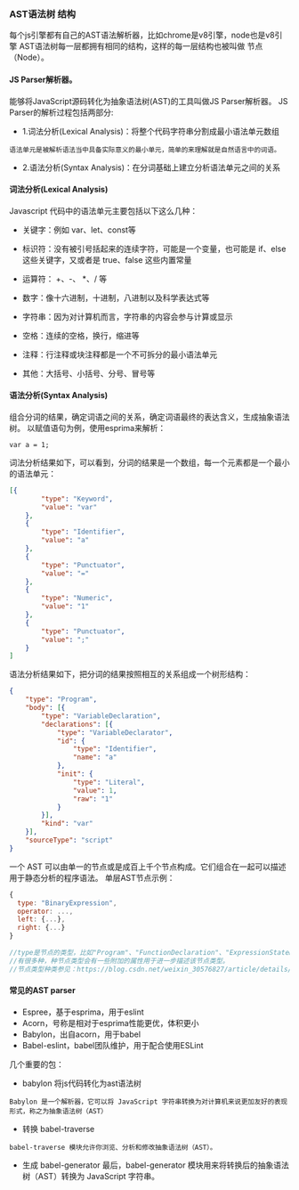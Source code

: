 
### AST语法树 结构
每个js引擎都有自己的AST语法解析器，比如chrome是v8引擎，node也是v8引擎
AST语法树每一层都拥有相同的结构，这样的每一层结构也被叫做 节点（Node）。

#### JS Parser解析器。
能够将JavaScript源码转化为抽象语法树(AST)的工具叫做JS Parser解析器。
JS Parser的解析过程包括两部分:
- 1.词法分析(Lexical Analysis)：将整个代码字符串分割成最小语法单元数组
```
语法单元是被解析语法当中具备实际意义的最小单元，简单的来理解就是自然语言中的词语。
```
- 2.语法分析(Syntax Analysis)：在分词基础上建立分析语法单元之间的关系

#### 词法分析(Lexical Analysis)
Javascript 代码中的语法单元主要包括以下这么几种：
- 关键字：例如 var、let、const等

- 标识符：没有被引号括起来的连续字符，可能是一个变量，也可能是 if、else 这些关键字，又或者是 true、false 这些内置常量

- 运算符： +、-、 *、/ 等

- 数字：像十六进制，十进制，八进制以及科学表达式等

- 字符串：因为对计算机而言，字符串的内容会参与计算或显示

- 空格：连续的空格，换行，缩进等

- 注释：行注释或块注释都是一个不可拆分的最小语法单元

- 其他：大括号、小括号、分号、冒号等

#### 语法分析(Syntax Analysis)
组合分词的结果，确定词语之间的关系，确定词语最终的表达含义，生成抽象语法树。
以赋值语句为例，使用esprima来解析：
```
var a = 1;
```

词法分析结果如下，可以看到，分词的结果是一个数组，每一个元素都是一个最小的语法单元：
```json
[{
		"type": "Keyword",
		"value": "var"
	},
	{
		"type": "Identifier",
		"value": "a"
	},
	{
		"type": "Punctuator",
		"value": "="
	},
	{
		"type": "Numeric",
		"value": "1"
	},
	{
		"type": "Punctuator",
		"value": ";"
	}
]
```
语法分析结果如下，把分词的结果按照相互的关系组成一个树形结构：
```json
{
	"type": "Program",
	"body": [{
		"type": "VariableDeclaration",
		"declarations": [{
			"type": "VariableDeclarator",
			"id": {
				"type": "Identifier",
				"name": "a"
			},
			"init": {
				"type": "Literal",
				"value": 1,
				"raw": "1"
			}
		}],
		"kind": "var"
	}],
	"sourceType": "script"
}
```



一个 AST 可以由单一的节点或是成百上千个节点构成。它们组合在一起可以描述用于静态分析的程序语法。
单层AST节点示例：
```javaScript
{
  type: "BinaryExpression",
  operator: ...,
  left: {...},
  right: {...}
}
 
//type是节点的类型，比如"Program"、"FunctionDeclaration"、"ExpressionStatement"等，类型
//有很多种，种节点类型会有一些附加的属性用于进一步描述该节点类型。
//节点类型种类参见：https://blog.csdn.net/weixin_30576827/article/details/94938016
```

#### 常见的AST parser
- Espree，基于esprima，用于eslint
- Acorn，号称是相对于esprima性能更优，体积更小
- Babylon，出自acorn，用于babel
- Babel-eslint，babel团队维护，用于配合使用ESLint

几个重要的包：
- babylon  将js代码转化为ast语法树
```
Babylon 是一个解析器，它可以将 JavaScript 字符串转换为对计算机来说更加友好的表现形式，称之为抽象语法树（AST）
```

- 转换 babel-traverse 
```
babel-traverse 模块允许你浏览、分析和修改抽象语法树（AST）。
```

- 生成 babel-generator 
最后，babel-generator 模块用来将转换后的抽象语法树（AST）转换为 JavaScript 字符串。